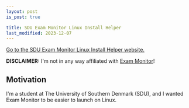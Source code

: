```yaml
---
layout: post
is_post: true

title: SDU Exam Monitor Linux Install Helper
last_modified: 2023-12-07
---
```


[Go to the SDU Exam Monitor Linux Install Helper website.](https://frederikstroem.com/SDU-Exam-Monitor-Linux-Install-Helper/)

**DISCLAIMER:** I'm not in any way affiliated with [Exam Monitor](https://sdu.exammonitor.dk/)!

## Motivation
I'm a student at The University of Southern Denmark (SDU), and I wanted Exam Monitor to be easier to launch on Linux.
